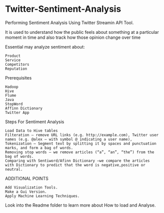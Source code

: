 # Twitter-Sentiment-Analysis
Performing Sentiment Analysis Using Twitter Streamin API Tool.


It is used to understand how the public feels about something at a particular moment in time and also track how those opinion change over time

Essential may analyze sentiment about:

    Product
    Service
    Competitors
    Reputation

Prerequisites

    Hadoop
    Hive
    Flume
    Java
    StopWord
    Affinn Dictionary
    Twitter App

Steps For Sentiment Analysis

    Load Data to Hive tables
    Filteration – remove URL links (e.g. http://example.com), Twitter user names (e.g. @alex – with symbol @ indicating a user name),
    Tokenization – Segment text by splitting it by spaces and punctuation marks, and form a bag of words.
    Removing stop words – we remove articles (“a”, “an”, “the”) from the bag of words.
    Comparing with Sentiword/Afinn Dictionary –we compare the articles with Dictionary to predict that the word is negative,positive or neutral.

ADDITIONAL POINTS

    Add Visualization Tools.
    Make a Gui Version.
    Apply Machine Learning Techniques.

Look into the Readme folder to learn more about How to load and Analyse.

